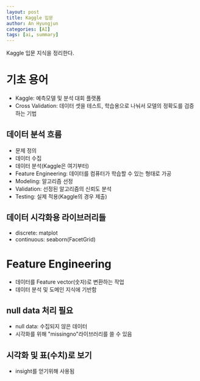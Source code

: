 ```yaml
---
layout: post
title: Kaggle 입문
author: An Hyungjun
categories: [AI]
tags: [ai, summary]
---
```


Kaggle 입문 지식을 정리한다.

# 기초 용어
- Kaggle: 예측모델 및 분석 대회 플랫폼
- Cross Validation: 데이터 셋을 테스트, 학습용으로 나눠서 모델의 정확도를 검증하는 기법

## 데이터 분석 흐름
- 문제 정의
- 데이터 수집
- 데이터 분석(Kaggle은 여기부터)
- Feature Engineering: 데이터를 컴퓨터가 학습할 수 있는 형태로 가공
- Modeling: 알고리즘 선정
- Validation: 선정된 알고리즘의 신뢰도 분석
- Testing: 실제 적용(Kaggle의 경우 제출)


## 데이터 시각화용 라이브러리들
- discrete: matplot
- continuous: seaborn(FacetGrid)

# Feature Engineering
- 데이터를 Feature vector(숫자)로 변환하는 작업
- 데이터 분석 및 도메인 지식에 기반함

## null data 처리 필요
- null data: 수집되지 않은 데이터
- 시각화를 위해 "missingno"라이브러리를 쓸 수 있음

## 시각화 및 표(수치)로 보기
- insight를 얻기위해 사용됨

